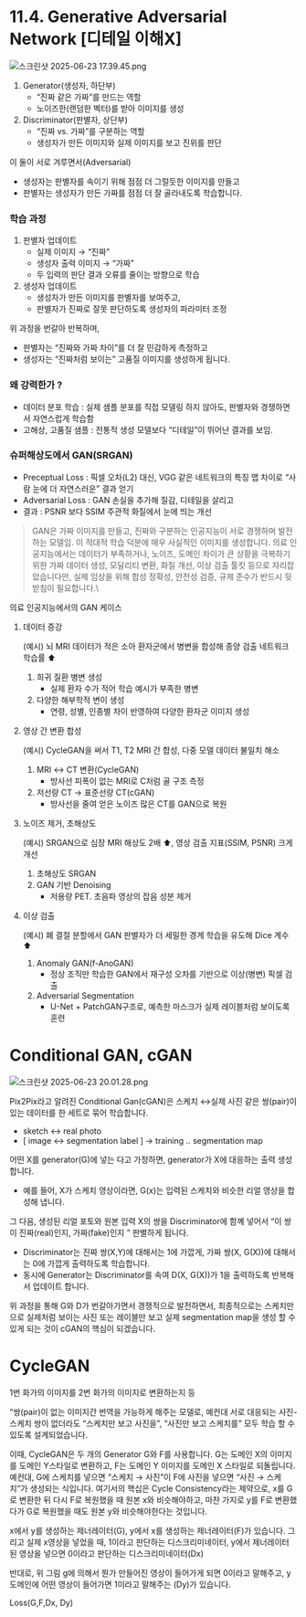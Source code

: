 # 11.4. Generative Adversarial Network [디테일 이해X]

![스크린샷 2025-06-23 17.39.45.png](/assets/의료인공지능/11_4_Generative_Adversarial_Network_[디테일_이해X]/스크린샷_2025-06-23_17.39.45.png)

1. Generator(생성자, 하단부)
    - “진짜 같은 가짜”를 만드는 역할
    - 노이즈한(랜덤한 벡터)를 받아 이미지를 생성
2. Discriminator(판별자, 상단부)
    - “진짜 vs. 가짜”를 구분하는 역할
    - 생성자가 만든 이미지와 실제 이미지를 보고 진위를 판단

이 둘이 서로 겨루면서(Adversarial)

- 생성자는 판별자를 속이기 위해 점점 더 그럴듯한 이미지를 만들고
- 판별자는 생성자가 만든 가짜를 점점 더 잘 골라내도록 학습합니다.

### 학습 과정

1. 판별자 업데이트
    - 실제 이미지 → “진짜”
    - 생성자 출력 이미지 → “가짜”
    - 두 입력의 판단 결과 오류를 줄이는 방향으로 학습
2. 생성자 업데이트
    - 생성자가 만든 이미지를 판별자를 보여주고,
    - 판별자가 진짜로 잘못 판단하도록 생성자의 파라미터 조정

위 과정을 번갈아 반복하며,

- 판별자는 “진짜와 가짜 차이”를 더 잘 민감하게 측정하고
- 생성자는 “진짜처럼 보이는” 고품질 이미지를 생성하게 됩니다.

### 왜 강력한가 ?

- 데이터 분포 학습 : 실제 샘플 분포를 직접 모델링 하지 않아도, 판별자와 경쟁하면서 자연스럽게 학습함
- 고해상, 고품질 샘플 : 전통적 생성 모델보다 “디테일”이 뛰어난 결과를 보임.

### 슈퍼해상도에서 GAN(SRGAN)

- Preceptual Loss : 픽셀 오차(L2) 대신, VGG 같은 네트워크의 특징 맵 차이로 “사람 눈에 더 자연스러운” 결과 얻기
- Adversarial Loss : GAN 손실을 추가해 질감, 디테일을 살리고
- 결과 : PSNR 보다 SSIM 주관적 화질에서 눈에 띄는 개선

> GAN은 가짜 이미지를 만들고, 진짜와 구분하는 인공지능이 서로 경쟁하며 발전하는 모델임. 이 적대적 학습 덕분에 매우 사실적인 이미지를 생성합니다.
의료 인공지능에서는 데이터가 부족하거나, 노이즈, 도메인 차이가 큰 상황을 극복하기 위한 가짜 데이터 생성, 모달리티 변환, 화질 개선, 이상 검출 툴킷 등으로 자리잡았습니다만, 실제 임상을 위해 합성 정확성, 안전성 검증, 규제 준수가 반드시 뒷받침이 필요합니다.\
> 

의료 인공지능에서의 GAN 케이스

1. 데이터 증강
    
    (예시) 뇌 MRI 데이터가 적은 소아 환자군에서 병변을 합성해 종양 검출 네트워크 학습률 ⬆️
    
    1. 희귀 질환 병변 생성
        - 실제 환자 수가 적어 학습 예시가 부족한 병변
    2. 다양한 해부학적 변이 생성
        - 연령, 성별, 인종별 차이 반영하여 다양한 환자군 이미지 생성
2. 영상 간 변환 합성
    
    (예시) CycleGAN을 써서 T1, T2 MRI 간 합성, 다중 모델 데이터 불일치 해소
    
    1. MRI ↔ CT 변환(CycleGAN)
        - 방사선 피폭이 없는 MRI로 C처럼 골 구조 측정
    2. 저선량 CT → 표준선량 CT(cGAN)
        - 방사선을 줄여 얻은 노이즈 많은 CT를 GAN으로 복원
3. 노이즈 제거, 초해상도
    
    (예시) SRGAN으로 심장 MRI 해상도 2배 ⬆️, 영상 검출 지표(SSIM, PSNR) 크게 개선
    
    1. 초해상도 SRGAN
    2. GAN 기반 Denoising
        - 저용량 PET. 초음파 영상의 잡음 성분 제거
4. 이상 검출
    
    (예시) 폐 결절 분할에서 GAN 판별자가 더 세밀한 경계 학습을 유도해 Dice 계수 ⬆️
    
    1. Anomaly GAN(f-AnoGAN)
        - 정상 조직만 학습한 GAN에서 재구성 오차를 기반으로 이상(병변) 픽셀 검출
    2. Adversarial Segmentation
        - U-Net + PatchGAN구조로, 예측한 마스크가 실제 레이블처럼 보이도록 훈련

# Conditional GAN, cGAN

![스크린샷 2025-06-23 20.01.28.png](/assets/의료인공지능/11_4_Generative_Adversarial_Network_[디테일_이해X]/스크린샷_2025-06-23_20.01.28.png)

Pix2Pix라고 알려진 Conditional Gan(cGAN)은 스케치 ↔실제 사진 같은 쌍(pair)이 있는 데이터를 한 세트로 묶어 학습합니다.

- sketch ↔ real photo
- [ image ↔ segmentation label ] → training .. segmentation map

어떤 X를 generator(G)에 넣는 다고 가정하면, generator가 X에 대응하는 출력 생성합니다. 

- 예를 들어, X가 스케치 영상이라면, G(x)는 입력된 스케치와 비슷한 리얼 영상을 합성해 냅니다.

그 다음, 생성된 리얼 포토와 원본 입력 X의 쌍을 Discriminator에 함꼐 넣어서 “이 쌍이 진짜(real)인지, 가짜(fake)인지 ” 판별하게 됩니다. 

- Discriminator는 진짜 쌍(X,Y)에 대해서는 1에 가깝게, 가짜 쌍(X, G(X))에 대해서는 0에 가깝게 출력하도록 학습합니다.
- 동시에 Generator는 Discriminator를 속여 D(X, G(X))가 1을 출력하도록 반복해서 업데이트 합니다.

위 과정을 통해 G와 D가 번갈아가면서 경쟁적으로 발전하면서, 최종적으로는 스케치만으로 실제처럼 보이는 사진 또는 레이블만 보고 실제 segmentation map을 생성 할 수 있게 되는 것이 cGAN의 핵심이 되겠습니다.

# CycleGAN

1번 화가의 이미지를 2번 화가의 이미지로 변환하는지 등

“쌍(pair)이 없는 이미지간 번역을 가능하게 해주는 모델로, 예컨대 서로 대응되는 사진-스케치 쌍이 없더라도 “스케치만 보고 사진을”, “사진만 보고 스케치를” 모두 학습 할 수 있도록 설계되었습니다.

이때, CycleGAN은 두 개의 Generator G와 F를 사용합니다. G는 도메인 X의 이미지를 도메인 Y스타일로 변환하고, F는 도메인 Y 이미지를 도메인 X 스타일로 되돌립니다. 예컨대, G에 스케치를 넣으면 “스케치 → 사진”이 F에 사진을 넣으면 “사진 → 스케치”가 생성되는 식입니다. 여기서의 핵십은 Cycle Consistency라는 제약으로, x를 G로 변환한 뒤 다시 F로 복원했을 때 원본 x와 비슷해야하고, 마찬 가지로 y를 F로 변환했다가 G로 복원했을 때도 원본 y와 비슷해야한다는 것입니다.

x에서 y를 생성하는 제너레이터(G), y에서 x를 생성하는 제너레이터(F)가 있습니다.
그리고 실제 x영상을 넣었을 때, 1이라고 판단하는 디스크리미네이터, y에서 제너레이터 된 영상을 넣으면 0이라고 판단하는 디스크리미네이터(Dx)

반대로, 위 그림 g에 의해서 뭔가 만들어진 영상이 들어가게 되면 0이라고 말해주고,  y 도메인에 어떤 영상이 들어가면 1이라고 말해주는 (Dy)가 있습니다.

Loss(G,F,Dx, Dy)